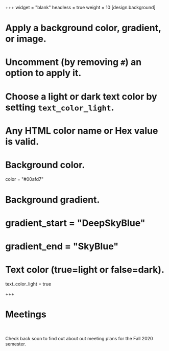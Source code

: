 +++
widget = "blank"
headless = true
weight = 10
[design.background]
  # Apply a background color, gradient, or image.
  #   Uncomment (by removing `#`) an option to apply it.
  #   Choose a light or dark text color by setting `text_color_light`.
  #   Any HTML color name or Hex value is valid.
  
  # Background color.
   color = "#00afd7"
  
  # Background gradient.
  # gradient_start = "DeepSkyBlue"
  # gradient_end = "SkyBlue"

  # Text color (true=light or false=dark).
   text_color_light = true 
  
+++
<html>
<body>
    <div class="banner">
      <div>
        <h1>
          Meetings
        </h1>
      </div>
      <br />
      <div>
        <p>
          Check back soon to find out about out meeting plans for the Fall 2020 semester.
        </p>
    </div>
  </div>
</body>
</html>
